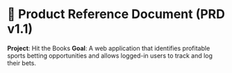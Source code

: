 # 📘 Product Reference Document (PRD v1.1)

**Project**: Hit the Books
**Goal**: A web application that identifies profitable sports betting opportunities and allows logged-in users to track and log their bets.

